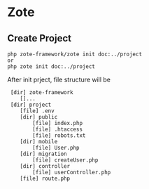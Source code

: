 # Zote
## Create Project
```
php zote-framework/zote init doc:../project
or
php zote init doc:../project
```
After init prject, file structure will be
```
 [dir] zote-framework
    []...
 [dir] project
    [file] .env
    [dir] public
        [file] index.php
        [file] .htaccess
        [file] robots.txt
    [dir] mobile
        [file] User.php
    [dir] migration
        [file] createUser.php
    [dir] controller
        [file] userController.php
    [file] route.php
```